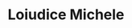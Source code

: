---
# Display name
title: Loiudice Michele

# Full name (for SEO)
first_name: Michele
last_name: Loiudice

# Status emoji
status:
  icon: 🖥️

# Is this the primary user of the site?
superuser: true

# Role/position/tagline
role: Bachelor's Student in Computer Science

# Social network links
# Need to use another icon? Simply download the SVG icon to your `assets/media/icons/` folder.
profiles:
  - icon: at-symbol
    url: 'mailto:mloiudice202@gmail.com'
    label: E-mail Me
  - icon: brands/instagram
    url: https://www.instagram.com/michele_loiudice/
  - icon: brands/github
    url: https://github.com/loiudicemichele
  - icon: brands/linkedin
    url: https://www.linkedin.com/in/michele-loiudice-415042201

interests:
  - Algorithms & Data Structures
  - Artificial Intelligence
  - Machine Learning

education:
  - area: High School Diploma in Information and Communication Technology
    institution: I.I.S. G.B. Pentasuglia
  - area: Bachelor's degree in Computer Science
    institution: Universiry of Bari

work:
  - position: Technical Support
    company_name: K Computer
    company_url: 'https://www.kcomputer.it/'
    company_logo: '/Logo_K_Computer.png'

# Skills
# Add your own SVG icons to `assets/media/icons/`
skills:
  - name: Technical Skills
    items:
      - name: Problem Solving
        description: ''
        percent: 80
        icon: code-bracket
      - name: Team Working
        description: ''
        percent: 70
        icon: code-bracket
      - name: C | C++ | Java | Javascript
        description: ''
        percent: 70
        icon: code-bracket

languages: 
  - name: Italian
    percent: 100
  - name: English
    percent: 70
 
---
